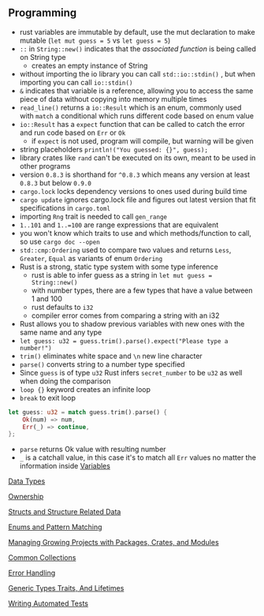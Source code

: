 ## Programming
- rust variables are immutable by default, use the mut declaration to make mutable (`let mut guess = 5` vs `let guess = 5`)
- `::` in `String::new()` indicates that the *associated function* is being called on String type
	- creates an empty instance of String
- without importing the io library you can call `std::io::stdin()` , but when importing you can call `io::stdin()`
- `&` indicates that variable is a reference, allowing you to access the same piece of data without copying into memory multiple times
- `read_line()` returns a `io::Result` which is an enum, commonly used with `match` a conditional which runs different code based on enum value
- `io::Result` has a `expect` function that can be called to catch the error and run code based on `Err` or `Ok`
	- if `expect` is not used, program will compile, but warning will be given
- string placeholders `println!("You guessed: {}", guess);` 
- library crates like `rand` can't be executed on its own, meant to be used in other programs
- version `0.8.3` is shorthand for `^0.8.3` which means any version at least `0.8.3` but below `0.9.0`
- `cargo.lock` locks dependency versions to ones used during build time
- `cargo update` ignores cargo.lock file and figures out latest version that fit specifications in `cargo.toml`
- importing `Rng` trait is needed to call `gen_range`
- `1..101` and `1..=100` are range expressions that are equivalent 
- you won't know which traits to use and which methods/function to call, so use `cargo doc --open`
- `std::cmp:Ordering` used to compare two values and returns `Less`, `Greater`, `Equal` as variants of enum `Ordering`
- Rust is a strong, static type system with some type inference
	- rust is able to infer guess as a string in `let mut guess = String::new()`
	- with number types, there are a few types that have a value between 1 and 100
	- rust defaults to `i32`
	- compiler error comes from comparing a string with an i32
- Rust allows you to shadow previous variables with new ones with the same name and any type
- `let guess: u32 = guess.trim().parse().expect("Please type a number!")`
- `trim()` eliminates white space and `\n` new line character
- `parse()` converts string to a number type specified
- Since `guess` is of type `u32` Rust infers `secret_number` to be `u32` as well when doing the comparison
- `loop {}` keyword creates an infinite loop
- `break` to exit loop

```rust
let guess: u32 = match guess.trim().parse() {
	Ok(num) => num,
	Err(_) => continue,
};
```

- `parse` returns Ok value with resulting number
- `_` is a catchall value, in this case it's to match all `Err` values no matter the information inside
[Variables](Variables.md)

[Data Types](Data%20Types.md)

[Ownership](Ownership.md)

[Structs and Structure Related Data](Structs%20and%20Structure%20Related%20Data.md)

[Enums and Pattern Matching](Enums%20and%20Pattern%20Matching.md)

[Managing Growing Projects with Packages, Crates, and Modules](Managing%20Growing%20Projects%20with%20Packages,%20Crates,%20and%20Modules.md)

[Common Collections](Common%20Collections.md)

[Error Handling](Error%20Handling.md)

[Generic Types Traits, And Lifetimes](Generic%20Types%20Traits,%20And%20Lifetimes.md)

[Writing Automated Tests](Writing%20Automated%20Tests.md)